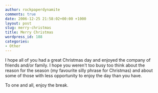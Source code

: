 ```yaml
---
author: rockpaperdynamite
comments: true
date: 2006-12-25 21:58:02+00:00 +1000
layout: post
slug: merry-christmas
title: Merry Christmas
wordpress_id: 188
categories:
- Other
---
```


I hope all of you had a great Christmas day and enjoyed the company of friends and/or family. I hope you weren't too busy too think about the reason for the season (my favourite silly phrase for Christmas) and about some of those with less opportunity to enjoy the day than you have.

To one and all, enjoy the break.
